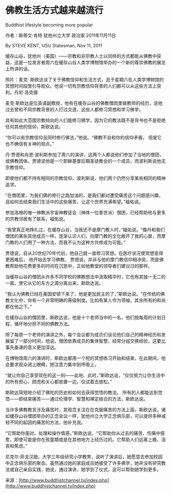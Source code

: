 # 佛教生活方式越来越流行

Buddhist lifestyle becoming more popular

作者：斯蒂文·肯特 犹他州立大学 政治家 2011年11月11日

By STEVE KENT, USU Statesman, Nov 11, 2011

缓存山谷，犹他州（美国）——宗教和非宗教人士以同样的方式都能从佛教中获益，这是一位发言者周六在缓存山谷人类学博物馆举办的一个新的尊崇佛教的展览上所讲的话。

照片：麦克· 斯欧达谈了关于佛教信仰和生活方式，且于星期六在人类学博物馆的冥想时间段里引导观众。他说一切有宗教信仰背景的人们都可以从这些方法上获利。丹尼·洛克摄

麦克·斯欧达是位英语副教授，他有在缓存山谷的佛教僧团里做教师的经历，说他过去曾和不同宗教背景的人打过交道，这些人都修习冥想和学习佛学。

具有如此大范围宗教倾向的人们能修习佛学，因为它的教法既不是背书也不是拒绝任何其他的信仰，斯欧达说。

“你可以有宗教信仰且同时修行佛法，”他说。“佛教不会和你的信仰矛盾， 但是它也不确信有关神的观点。”

丹·贾德和肖恩·波利斯参加了周六的演讲，这两个人都说他们参加了当地的僧团，或佛教团体。贾德说他是一个耶稣基督后期圣徒教会的一个成员，而波利斯说他无宗教信仰。

即使他们都不持有相同的宗教信仰，波利斯说，他们两个仍然分享某些相同的精神追求。

“在僧团里，为我们俩的修行之路加油的，是我们都对遭受痛苦这个问题感兴趣，且如何去结束我们生活中的这些痛苦，让这个世界充满希望。”福佑说。

参加洛根的唯一神教派宇宙神教徒会（神体一位普世派）僧团，已经帮助他与更多的宗教邻居有了联系，福佑说。

“我曾真正地挣扎过，在缓存山谷，当我还不是摩门教人时，”福佑说。“像丹和我们僧团的某些其他成员一样，逐渐认识人们，向摩门教的文化敞开了我的心扉，而摩门教的人们用了一种方法，而我不认为这种方共修成为可能。”

贾德说，自从20世纪70年代初，他自己就一直修习冥想。在医疗状况使冥想变得更困难后， 他开始去学习佛教。 贾德说，并非与他的摩门教信仰相冲突，而是佛教帮助他花费更多的时间在沉思中，正如他教堂的领导者们建议过的那样。

当缓存山谷的僧团从许多不同学校的佛教想法中汲取精华时，它也有其独一无二的一面，使它从它的东方之源分离出来，斯欧达说。

“我认为佛教已经在美国安顿下来了，他是更加民主的了，”斯欧达说。“在传统的佛教文化中，你有一个非常明确的等级制度。比如有某人作为领袖，其余所有的和尚都在他之下。”

在缓存山谷的僧团里，斯欧达说，他是十个老师当中的一名，他们按每周的计划日程，循环地分担不同的佛教方法。

除了每周一个老师的演讲之外，每个会议都为成员们谈论他们自己的精神经历和发展留了一部分时间，他说。僧团依靠成员的集体智慧，经常分组交换经验，这要比事先备课的意义更加深远。

在博物馆周六的演讲时，斯欧达都用一个短的冥想练习开始和结束，在此期间，他会要求观众闭上眼睛，把注意力集中到呼吸上。

“就让你自己享受现在的这一刻——此地、此时，”斯欧达说，“仅仅努力让你生活中的所有担心、顾虑和关心都放置一边，仅试着去放松。”

斯欧达简短地介绍了佛陀的历史和如何去获得觉悟的教法。 所有的人都能达到觉悟——即结束痛苦——通过伦理学、智慧和禅定结合的方法，斯欧达说。

当许多佛教教言涉及痛苦时，其观念关注在在克服痛苦的方法上面，斯欧达说。诸如缓存山谷僧团举办的正念会议一样，犹他州立大学正念俱乐部，可以提供多种减轻不同的起因的痛苦的方法，他补充说。

“它帮助你面对、处理和操作情感，”斯欧达说。“它帮助你从过去的痛苦、伤痛中痊愈，即使可能是你在孩童期或是在其他地方上经历过的。它帮助人们远离上瘾、沮丧和焦虑。”

尼克尔·菲戈汉姆，大学三年级研究小学教育，说听了演讲后，她愿意去参加校园中正念俱乐部的聚会。虽然通过她的家庭成员她接受了许多佛学，她并没有研究教法或自己亲自实践，她说，通过演讲，她学到了仪式，这可以帮助她学到更多。

来源：[http://www.buddhistchannel.tv/index.php](http://www.buddhistchannel.tv/index.php)

